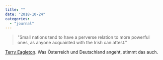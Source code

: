 ```yaml
---
title: ""
date: "2018-10-24"
categories: 
  - "journal"
---
```


> "Small nations tend to have a perverse relation to more powerful ones, as anyone acquainted with the Irish can attest."

[Terry Eagleton](https://goo.gl/T3Wgyo). Was Österreich und Deutschland angeht, stimmt das auch.
